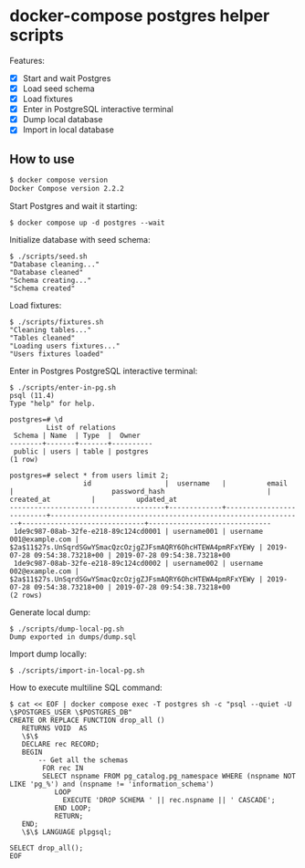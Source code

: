 # docker-compose postgres helper scripts

Features:

- [x] Start and wait Postgres
- [x] Load seed schema
- [x] Load fixtures
- [x] Enter in PostgreSQL interactive terminal
- [x] Dump local database
- [x] Import in local database

## How to use

```sh
$ docker compose version
Docker Compose version 2.2.2
```

Start Postgres and wait it starting:

```
$ docker compose up -d postgres --wait
```

Initialize database with seed schema:

```
$ ./scripts/seed.sh
"Database cleaning..."
"Database cleaned"
"Schema creating..."
"Schema created"
```

Load fixtures:

```
$ ./scripts/fixtures.sh
"Cleaning tables..."
"Tables cleaned"
"Loading users fixtures..."
"Users fixtures loaded"
```

Enter in Postgres PostgreSQL interactive terminal:

```
$ ./scripts/enter-in-pg.sh
psql (11.4)
Type "help" for help.

postgres=# \d
         List of relations
 Schema | Name  | Type  |  Owner
--------+-------+-------+----------
 public | users | table | postgres
(1 row)

postgres=# select * from users limit 2;
                  id                  |  username   |          email           |                        password_hash                         |          created_at          |          updated_at
--------------------------------------+-------------+--------------------------+--------------------------------------------------------------+------------------------------+------------------------------
 1de9c987-08ab-32fe-e218-89c124cd0001 | username001 | username 001@example.com | $2a$11$27s.UnSqrdSGwYSmacQzcOzjgZJFsmAQRY6OhcHTEWA4pmRFxYEWy | 2019-07-28 09:54:38.73218+00 | 2019-07-28 09:54:38.73218+00
 1de9c987-08ab-32fe-e218-89c124cd0002 | username002 | username 002@example.com | $2a$11$27s.UnSqrdSGwYSmacQzcOzjgZJFsmAQRY6OhcHTEWA4pmRFxYEWy | 2019-07-28 09:54:38.73218+00 | 2019-07-28 09:54:38.73218+00
(2 rows)
```

Generate local dump:

```
$ ./scripts/dump-local-pg.sh
Dump exported in dumps/dump.sql
```

Import dump locally:

```
$ ./scripts/import-in-local-pg.sh
```

How to execute multiline SQL command:

```
$ cat << EOF | docker compose exec -T postgres sh -c "psql --quiet -U \$POSTGRES_USER \$POSTGRES_DB"
CREATE OR REPLACE FUNCTION drop_all ()
   RETURNS VOID  AS
   \$\$
   DECLARE rec RECORD;
   BEGIN
       -- Get all the schemas
        FOR rec IN
        SELECT nspname FROM pg_catalog.pg_namespace WHERE (nspname NOT LIKE 'pg_%') and (nspname != 'information_schema')
           LOOP
             EXECUTE 'DROP SCHEMA ' || rec.nspname || ' CASCADE';
           END LOOP;
           RETURN;
   END;
   \$\$ LANGUAGE plpgsql;

SELECT drop_all();
EOF
```

